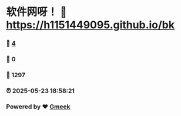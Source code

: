 # 软件网呀！ :link: https://h1151449095.github.io/bk 
### :page_facing_up: [4](https://h1151449095.github.io/bk/tag.html) 
### :speech_balloon: 0 
### :hibiscus: 1297 
### :alarm_clock: 2025-05-23 18:58:21 
### Powered by :heart: [Gmeek](https://github.com/Meekdai/Gmeek)

